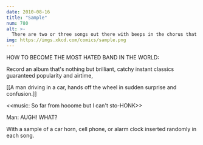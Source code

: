 ```yaml
---
date: 2010-08-16
title: "Sample"
num: 780
alt: >-
  There are two or three songs out there with beeps in the chorus that sound exactly like the clock radio alarm I had in high school, and hearing it makes me think my life since junior year has been a dream I'm about to wake up from.
img: https://imgs.xkcd.com/comics/sample.png
---
```

HOW TO BECOME THE MOST HATED BAND IN THE WORLD:

Record an album that's nothing but brilliant, catchy instant classics guaranteed popularity and airtime,

[[A man driving in a car, hands off the wheel in sudden surprise and confusion.]]

<<music: So far from hooome but I can't sto-HONK>>

Man: AUGH! WHAT?

With a sample of a car horn, cell phone, or alarm clock inserted randomly in each song.

